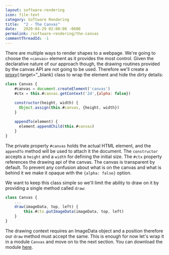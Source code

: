 ```yaml
---
layout: software-rendering
icon: file-text
category: Software Rendering
title:  "2 - The Canvas"
date:   2020-04-29 02:00:00 -0600
permalink: /software-rendering/the-canvas
commentThreadId: -1
---
```


There are multiple ways to render shapes to a webpage. We're going to choose the `<canvas>`
element as it provides the most control. Given the declarative nature of our approach though,
the drawing routines provided by the canvas API are not going to be used. Therefore we'll
create a [proxy](https://en.wikipedia.org/wiki/Proxy_pattern){:target="_blank} class to wrap
the element and hide the dirty details:

```js
class Canvas {
    #canvas = document.createElement('canvas')
    #ctx = this.#canvas.getContext('2d',{alpha: false})
  
    constructor(height, width) {
      Object.assign(this.#canvas, {height, width})
    }

    appendTo(element) {
      element.appendChild(this.#canvas)
    }
}
```

The private property `#canvas` holds the actual HTML element, and the `appendTo` method will be used to attach it the document.
The `constructor` accepts a `height` and a `width` for defining the initial size. The `#ctx` property references the drawing
api of the canvas. The canvas is transparent by default. To prevent any confusion about what is on the canvas and what is behind
it we make it opaque with the `{alpha: false}` option.

We want to keep this class simple so we'll limit the ability to draw on it by providing a single method called `draw`:

```js
class Canvas {
    ...
    draw(imageData, top, left) {
        this.#ctx.putImageData(imageData, top, left)
    }
}
```

The drawing context requires an ImageData object and a position therefore our `draw` method must accept the same. This is enough for now
let's wrap it in a module `Canvas` and move on to the next section. You can download the module [here](/scripts/software-rendering/Canvas.js).
